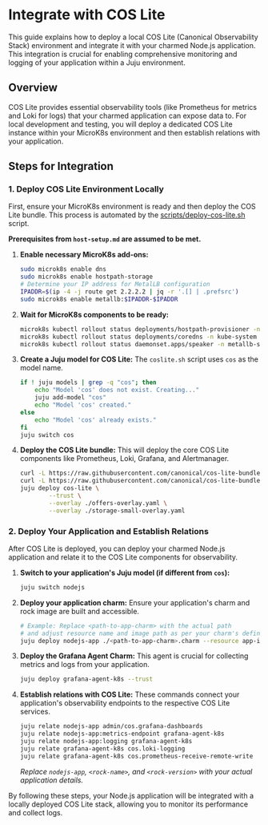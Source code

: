 # Integrate with COS Lite

This guide explains how to deploy a local COS Lite (Canonical Observability Stack) environment and integrate it with your charmed Node.js application. This integration is crucial for enabling comprehensive monitoring and logging of your application within a Juju environment.

## Overview

COS Lite provides essential observability tools (like Prometheus for metrics and Loki for logs) that your charmed application can expose data to. For local development and testing, you will deploy a dedicated COS Lite instance within your MicroK8s environment and then establish relations with your application.

## Steps for Integration

### 1. Deploy COS Lite Environment Locally

First, ensure your MicroK8s environment is ready and then deploy the COS Lite bundle. This process is automated by the [scripts/deploy-cos-lite.sh](../../scripts/deploy-cos-lite.sh) script.

**Prerequisites from `host-setup.md` are assumed to be met.**

1.  **Enable necessary MicroK8s add-ons:**
    ```bash
    sudo microk8s enable dns
    sudo microk8s enable hostpath-storage
    # Determine your IP address for MetalLB configuration
    IPADDR=$(ip -4 -j route get 2.2.2.2 | jq -r '.[] | .prefsrc')
    sudo microk8s enable metallb:$IPADDR-$IPADDR
    ```
2.  **Wait for MicroK8s components to be ready:**
    ```bash
    microk8s kubectl rollout status deployments/hostpath-provisioner -n kube-system -w
    microk8s kubectl rollout status deployments/coredns -n kube-system -w
    microk8s kubectl rollout status daemonset.apps/speaker -n metallb-system -w
    ```
3.  **Create a Juju model for COS Lite:** The `coslite.sh` script uses `cos` as the model name.
    ```bash
    if ! juju models | grep -q "cos"; then
        echo "Model 'cos' does not exist. Creating..."
        juju add-model "cos"
        echo "Model 'cos' created."
    else
        echo "Model 'cos' already exists."
    fi
    juju switch cos
    ```
4.  **Deploy the COS Lite bundle:** This will deploy the core COS Lite components like Prometheus, Loki, Grafana, and Alertmanager.
    ```bash
    curl -L https://raw.githubusercontent.com/canonical/cos-lite-bundle/main/overlays/offers-overlay.yaml -O
    curl -L https://raw.githubusercontent.com/canonical/cos-lite-bundle/main/overlays/storage-small-overlay.yaml -O
    juju deploy cos-lite \
            --trust \
            --overlay ./offers-overlay.yaml \
            --overlay ./storage-small-overlay.yaml
    ```

### 2. Deploy Your Application and Establish Relations

After COS Lite is deployed, you can deploy your charmed Node.js application and relate it to the COS Lite components for observability.

1.  **Switch to your application's Juju model (if different from `cos`):**
    ```bash
    juju switch nodejs
    ```
2.  **Deploy your application charm:** Ensure your application's charm and rock image are built and accessible.
    ```bash
    # Example: Replace <path-to-app-charm> with the actual path
    # and adjust resource name and image path as per your charm's definition.
    juju deploy nodejs-app ./<path-to-app-charm>.charm --resource app-image=localhost:32000/<rock-name>:<rock-version>
    ```
3.  **Deploy the Grafana Agent Charm:** This agent is crucial for collecting metrics and logs from your application.
    ```bash
    juju deploy grafana-agent-k8s --trust
    ```
4.  **Establish relations with COS Lite:** These commands connect your application's observability endpoints to the respective COS Lite services.
    ```bash
    juju relate nodejs-app admin/cos.grafana-dashboards
    juju relate nodejs-app:metrics-endpoint grafana-agent-k8s
    juju relate nodejs-app:logging grafana-agent-k8s
    juju relate grafana-agent-k8s cos.loki-logging
    juju relate grafana-agent-k8s cos.prometheus-receive-remote-write
    ```
    *Replace `nodejs-app`, `<rock-name>`, and `<rock-version>` with your actual application details.*

By following these steps, your Node.js application will be integrated with a locally deployed COS Lite stack, allowing you to monitor its performance and collect logs.